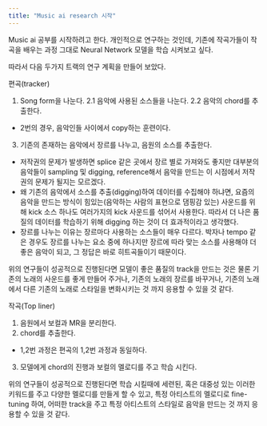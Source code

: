 ```yaml
---
title: "Music ai research 시작"
---
```


Music ai 공부를 시작하려고 한다.
개인적으로 연구하는 것인데, 기존에 작곡가들이 작곡을 배우는 과정 그대로 Neural Network 모델을 학습 시켜보고 싶다.

따라서 다음 두가지 트랙의 연구 계획을 만들어 보았다.

편곡(tracker)
1. Song form을 나눈다.
2.1 음악에 사용된 소스들을 나눈다.
2.2 음악의 chord를 추출한다.
- 2번의 경우, 음악인들 사이에서 copy하는 훈련이다. 
3. 기존의 존재하는 음악에서 장르를 나누고, 음원의 소스를 추출한다. 
- 저작권의 문제가 발생하면 splice 같은 곳에서 장르 별로 가져와도 좋지만 대부분의 음악들이 sampling 및 digging, reference해서 음악을 만드는 이 시점에서 저작권의 문제가 될지는 모르겠다.
- 왜 기존의 음악에서 소스를 추출(digging)하여 데이터를 수집해야 하냐면, 요즘의 음악을 만드는 방식이 힘있는(음악하는 사람의 표현으로 댐핑감 있는) 사운드를 위해 kick 소스 하나도 여러가지의 kick 사운드를 섞어서 사용한다. 따라서 더 나은 품질의 데이터를 학습하기 위해 digging 하는 것이 더 효과적이라고 생각했다.
- 장르를 나누는 이유는 장르마다 사용하는 소스들이 매우 다르다. 박자나 tempo 같은 경우도 장르를 나누는 요소 중에 하나지만 
장르에 따라 맞는 소스를 사용해야 더 좋은 음악이 되고, 그 정답은 바로 히트곡들이기 때문이다.

위의 연구들이 성공적으로 진행된다면 모델이 좋은 품질의 track을 만드는 것은 물론 
기존의 노래의 사운드를 좋게 만들어 주거나, 기존의 노래의 장르를 바꾸거나,
기존의 노래에서 다른 기존의 노래로 스타일을 변화시키는 것 까지 응용할 수 있을 것 같다.


작곡(Top liner)
1. 음원에서 보컬과 MR을 분리한다.
2. chord를 추출한다.
- 1,2번 과정은 편곡의 1,2번 과정과 동일하다.
3. 모델에게 chord의 진행과 보컬의 멜로디를 주고 학습 시킨다.

위의 연구들이 성공적으로 진행된다면 학습 시킬때에 세련된, 혹은 대중성 있는 이러한 키워드를 주고
다양한 멜로디를 만들게 할 수 있고,
특정 아티스트의 멜로디로 fine-tuning 하여, 어떠한 track을 주고 특정 아티스트의 스타일로 음악을 만드는 것 까지 응용할 수 있을 것 같다.



